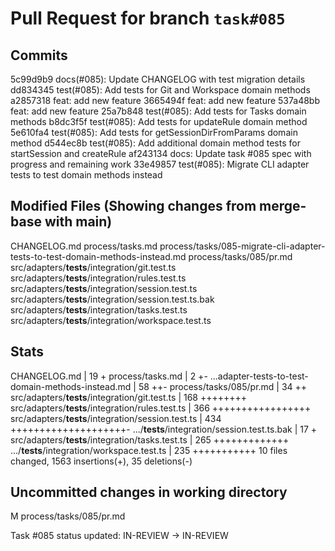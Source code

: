 # Pull Request for branch `task#085`

## Commits
5c99d9b9 docs(#085): Update CHANGELOG with test migration details
dd834345 test(#085): Add tests for Git and Workspace domain methods
a2857318 feat: add new feature
3665494f feat: add new feature
537a48bb feat: add new feature
25a7b848 test(#085): Add tests for Tasks domain methods
b8dc3f5f test(#085): Add tests for updateRule domain method
5e610fa4 test(#085): Add tests for getSessionDirFromParams domain method
d544ec8b test(#085): Add additional domain method tests for startSession and createRule
af243134 docs: Update task #085 spec with progress and remaining work
33e49857 test(#085): Migrate CLI adapter tests to test domain methods instead


## Modified Files (Showing changes from merge-base with main)
CHANGELOG.md
process/tasks.md
process/tasks/085-migrate-cli-adapter-tests-to-test-domain-methods-instead.md
process/tasks/085/pr.md
src/adapters/__tests__/integration/git.test.ts
src/adapters/__tests__/integration/rules.test.ts
src/adapters/__tests__/integration/session.test.ts
src/adapters/__tests__/integration/session.test.ts.bak
src/adapters/__tests__/integration/tasks.test.ts
src/adapters/__tests__/integration/workspace.test.ts


## Stats
CHANGELOG.md                                       |  19 +
 process/tasks.md                                   |   2 +-
 ...adapter-tests-to-test-domain-methods-instead.md |  58 ++-
 process/tasks/085/pr.md                            |  34 ++
 src/adapters/__tests__/integration/git.test.ts     | 168 ++++++++
 src/adapters/__tests__/integration/rules.test.ts   | 366 +++++++++++++++++
 src/adapters/__tests__/integration/session.test.ts | 434 ++++++++++++++++++++-
 .../__tests__/integration/session.test.ts.bak      |  17 +
 src/adapters/__tests__/integration/tasks.test.ts   | 265 +++++++++++++
 .../__tests__/integration/workspace.test.ts        | 235 +++++++++++
 10 files changed, 1563 insertions(+), 35 deletions(-)
## Uncommitted changes in working directory
M	process/tasks/085/pr.md



Task #085 status updated: IN-REVIEW → IN-REVIEW
